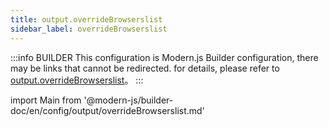 ```yaml
---
title: output.overrideBrowserslist
sidebar_label: overrideBrowserslist
---
```


:::info BUILDER
This configuration is Modern.js Builder configuration, there may be links that cannot be redirected. for details, please refer to [output.overrideBrowserslist](https://modernjs.dev/builder/zh/api/config-output.html#output-overridebrowserslist)。
:::

import Main from '@modern-js/builder-doc/en/config/output/overrideBrowserslist.md'

<Main />
